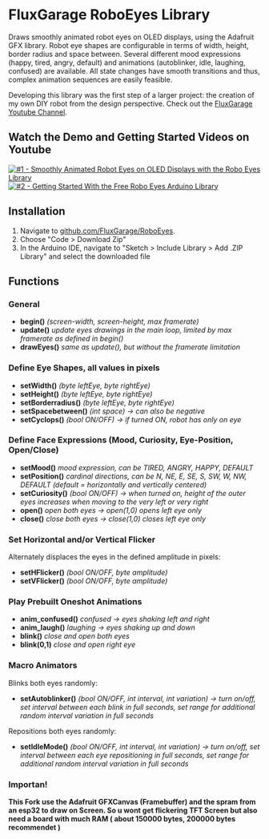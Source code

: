 # FluxGarage RoboEyes Library

Draws smoothly animated robot eyes on OLED displays, using the Adafruit GFX library. Robot eye shapes are configurable in terms of width, height, border radius and space between. Several different mood expressions (happy, tired, angry, default) and animations (autoblinker, idle, laughing, confused) are available. All state changes have smooth transitions and thus, complex animation sequences are easily feasible.

Developing this library was the first step of a larger project: the creation of my own DIY robot from the design perspective. Check out the [FluxGarage Youtube Channel](https://www.youtube.com/@FluxGarage).


## Watch the Demo and Getting Started Videos on Youtube

[![#1 - Smoothly Animated Robot Eyes on OLED Displays with the Robo Eyes Library](https://img.youtube.com/vi/ibSaDEkfUOI/0.jpg)](https://www.youtube.com/watch?v=ibSaDEkfUOI)
[![#2 - Getting Started With the Free Robo Eyes Arduino Library](https://img.youtube.com/vi/WtLWc5zzrmI/0.jpg)](https://www.youtube.com/watch?v=WtLWc5zzrmI)


## Installation

1. Navigate to [github.com/FluxGarage/RoboEyes](https://github.com/FluxGarage/RoboEyes).
2. Choose "Code > Download Zip"
3. In the Arduino IDE, navigate to "Sketch > Include Library > Add .ZIP Library" and select the downloaded file


## Functions

### General
- **begin()** _(screen-width, screen-height, max framerate)_
- **update()** _update eyes drawings in the main loop, limited by max framerate as defined in begin()_
- **drawEyes()** _same as update(), but without the framerate limitation_
  
### Define Eye Shapes, all values in pixels
- **setWidth()** _(byte leftEye, byte rightEye)_
- **setHeight()** _(byte leftEye, byte rightEye)_
- **setBorderradius()** _(byte leftEye, byte rightEye)_
- **setSpacebetween()** _(int space) -> can also be negative_
- **setCyclops()** _(bool ON/OFF) -> if turned ON, robot has only on eye_

### Define Face Expressions (Mood, Curiosity, Eye-Position, Open/Close)
- **setMood()** _mood expression, can be TIRED, ANGRY, HAPPY, DEFAULT_
- **setPosition()** _cardinal directions, can be N, NE, E, SE, S, SW, W, NW, DEFAULT (default = horizontally and vertically centered)_
- **setCuriosity()** _(bool ON/OFF) -> when turned on, height of the outer eyes increases when moving to the very left or very right_
- **open()** _open both eyes -> open(1,0) opens left eye only_
- **close()** _close both eyes -> close(1,0) closes left eye only_

### Set Horizontal and/or Vertical Flicker
Alternately displaces the eyes in the defined amplitude in pixels:
- **setHFlicker()** _(bool ON/OFF, byte amplitude)_
- **setVFlicker()** _(bool ON/OFF, byte amplitude)_

### Play Prebuilt Oneshot Animations
- **anim_confused()** _confused -> eyes shaking left and right_
- **anim_laugh()** _laughing -> eyes shaking up and down_
- **blink()** _close and open both eyes_
- **blink(0,1)** _close and open right eye_

### Macro Animators
Blinks both eyes randomly:
- **setAutoblinker()** _(bool ON/OFF, int interval, int variation) -> turn on/off, set interval between each blink in full seconds, set range for additional random interval variation in full seconds_

Repositions both eyes randomly:
- **setIdleMode()** _(bool ON/OFF, int interval, int variation) -> turn on/off, set interval between each eye repositioning in full seconds, set range for additional random interval variation in full seconds_

### Importan!
**This Fork use the Adafruit GFXCanvas (Framebuffer) and the spram from an esp32 to draw on Screen. So u wont get flickering TFT Screen but also need a board with much RAM ( about 150000 bytes, 200000 bytes recommendet )**
